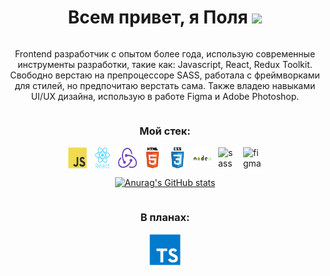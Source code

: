 <div style="display:flex; flex-direction:column; align-items:center;"><h1 align="center">Всем привет, я Поля <img src="https://github.com/blackcater/blackcater/raw/main/images/Hi.gif" height="32"/></h1>
   <p align="center">Frontend разработчик с опытом более года, использую современные инструменты разработки, такие как: Javascript, React, Redux Toolkit. Свободно верстаю на препроцессоре SASS, работала с фреймворками для стилей, но предпочитаю верстать сама. Также владею навыками UI/UX дизайна, использую в работе Figma и Adobe Photoshop.</p>
   
<h3 align="center">Мой стек: </h3>
<div style="display:flex; flex-direction:row; justify-content:center; gap:10px; align:center;">
<img src="https://raw.githubusercontent.com/devicons/devicon/master/icons/javascript/javascript-original.svg" width="30" alt="JS"/> <img src="https://raw.githubusercontent.com/devicons/devicon/master/icons/react/react-original-wordmark.svg" width="30" alt="react"/> <img src="https://raw.githubusercontent.com/devicons/devicon/master/icons/redux/redux-original.svg" width="30" alt="redux"/> <img src="https://raw.githubusercontent.com/devicons/devicon/master/icons/html5/html5-original-wordmark.svg" width="30" alt="HTML"/> <img src="https://raw.githubusercontent.com/devicons/devicon/master/icons/css3/css3-original-wordmark.svg" width="30" alt="CSS"/> <img src="https://raw.githubusercontent.com/devicons/devicon/master/icons/nodejs/nodejs-original-wordmark.svg" width="30" alt="nodejs"/>
<img src="https://cdn.jsdelivr.net/gh/devicons/devicon/icons/sass/sass-original.svg" width="30" alt="sass"/>
<img src="https://cdn.jsdelivr.net/gh/devicons/devicon/icons/figma/figma-original.svg" width="30" alt="figma"/>
</div>

[![Anurag's GitHub stats](https://github-readme-stats.vercel.app/api?username=polechkapo&show_icons=true&theme=dark)](https://github.com/anuraghazra/github-readme-stats)

<h3 align="center">В планах: </h3>
<img src="https://raw.githubusercontent.com/devicons/devicon/master/icons/typescript/typescript-original.svg" width="50" alt="ts"/>
</div>
